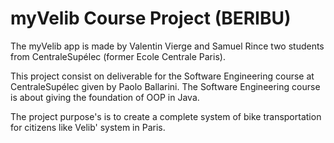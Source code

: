 # myVelib Course Project (BERIBU)

The myVelib app is made by Valentin Vierge and Samuel Rince two students from CentraleSupélec (former Ecole Centrale Paris).

This project consist on deliverable for the Software Engineering course at CentraleSupélec given by Paolo Ballarini. The Software Engineering course is about giving the foundation of OOP in Java.

The project purpose's is to create a complete system of bike transportation for citizens like Velib' system in Paris.